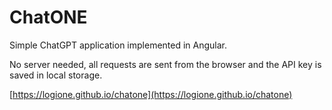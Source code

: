 # ChatONE

Simple ChatGPT application implemented in Angular.

No server needed, all requests are sent from the browser and the API key is saved in local storage.

[https://logione.github.io/chatone](https://logione.github.io/chatone)